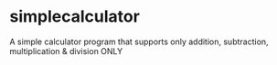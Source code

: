# simplecalculator
A simple calculator program that supports only addition, subtraction, multiplication &amp; division ONLY

